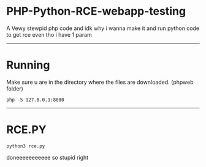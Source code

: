 # PHP-Python-RCE-webapp-testing
A Vewy stewpid php code and idk why i wanna make it and run python code to get rce even tho i have 1 param

---

# Running

Make sure u are in the directory where the files are downloaded. (phpweb folder)

`php -S 127.0.0.1:8080`

---

# RCE.PY

`python3 rce.py`

doneeeeeeeeeee so stupid right

